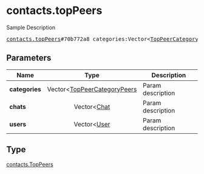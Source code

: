 # contacts.topPeers

Sample Description

<pre>
<a href="../constructor/contacts.topPeers.md">contacts.topPeers</a>#70b772a8 categories:Vector&lt;<a href="../type/TopPeerCategoryPeers.md">TopPeerCategoryPeers</a>&gt; chats:Vector&lt;<a href="../type/Chat.md">Chat</a>&gt; users:Vector&lt;<a href="../type/User.md">User</a>&gt; = <a href="../type/contacts.TopPeers.md">contacts.TopPeers</a>;
</pre>

## Parameters

| Name | Type | Description |
|------|:----:|-------------|
| **categories** | Vector<[TopPeerCategoryPeers](../type/TopPeerCategoryPeers.md) | Param description |
| **chats** | Vector<[Chat](../type/Chat.md) | Param description |
| **users** | Vector<[User](../type/User.md) | Param description |

## Type

[contacts.TopPeers](../type/contacts.TopPeers.md)
